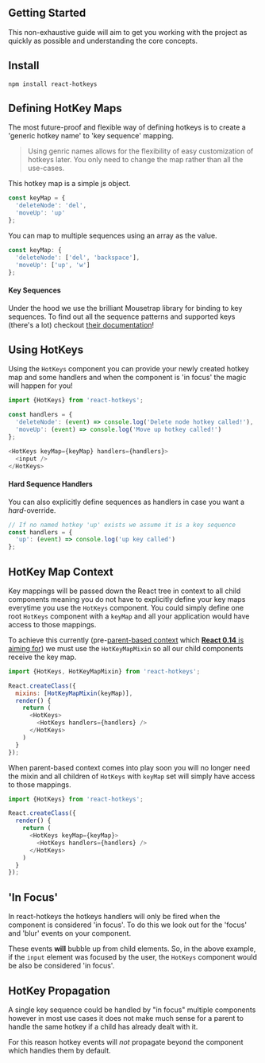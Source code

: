 Getting Started
---------------
This non-exhaustive guide will aim to get you working with the project as quickly as possible and understanding the core concepts.

## Install
```
npm install react-hotkeys
```

## Defining HotKey Maps
The most future-proof and flexible way of defining hotkeys is to create a 'generic hotkey name' to 'key sequence' mapping.

> Using genric names allows for the flexibility of easy customization of hotkeys later. You only need to change the map rather than all the use-cases.

This hotkey map is a simple js object.

```javascript
const keyMap = {
  'deleteNode': 'del',
  'moveUp': 'up'
};
```

You can map to multiple sequences using an array as the value.

```javascript
const keyMap: {
  'deleteNode': ['del', 'backspace'],
  'moveUp': ['up', 'w']
};
```

#### Key Sequences
Under the hood we use the brilliant Mousetrap library for binding to key sequences. To find out all the sequence patterns and supported keys (there's a lot) checkout [their documentation](https://craig.is/killing/mice)!

## Using HotKeys
Using the `HotKeys` component you can provide your newly created hotkey map and some handlers and when the component is 'in focus' the magic will happen for you!

```javascript
import {HotKeys} from 'react-hotkeys';

const handlers = {
  'deleteNode': (event) => console.log('Delete node hotkey called!'),
  'moveUp': (event) => console.log('Move up hotkey called!')
};

<HotKeys keyMap={keyMap} handlers={handlers}>
  <input />
</HotKeys>
```

#### Hard Sequence Handlers
You can also explicitly define sequences as handlers in case you want a *hard*-override.

```javascript
// If no named hotkey 'up' exists we assume it is a key sequence
const handlers = {
  'up': (event) => console.log('up key called')
};
```

## HotKey Map Context
Key mappings will be passed down the React tree in context to all child components meaning you do not have to explicitly define your key maps everytime you use the `HotKeys` component. You could simply define one root `HotKeys` component with a `keyMap` and all your application would have access to those mappings.

To achieve this currently (pre-[parent-based context](https://github.com/facebook/react/issues/2112) which [**React 0.14** is aiming for](https://github.com/facebook/react/issues/2112#issuecomment-90156578)) we must use the `HotKeyMapMixin` so all our child components receive the key map.

```javascript
import {HotKeys, HotKeyMapMixin} from 'react-hotkeys';

React.createClass({
  mixins: [HotKeyMapMixin(keyMap)],
  render() {
    return (
      <HotKeys>
        <HotKeys handlers={handlers} />
      </HotKeys>
    )
  }
});
```

When parent-based context comes into play soon you will no longer need the mixin and all children of `HotKeys` with `keyMap` set will simply have access to those mappings.

```javascript
import {HotKeys} from 'react-hotkeys';

React.createClass({
  render() {
    return (
      <HotKeys keyMap={keyMap}>
        <HotKeys handlers={handlers} />
      </HotKeys>
    )
  }
});
```

## 'In Focus'
In react-hotkeys the hotkeys handlers will only be fired when the component is considered 'in focus'. To do this we look out for the 'focus' and 'blur' events on your component.

These events **will** bubble up from child elements. So, in the above example, if the `input` element was focused by the user, the `HotKeys` component would be also be considered 'in focus'.

## HotKey Propagation
A single key sequence could be handled by "in focus" multiple components however in most use cases it does not make much sense for a parent to handle the same hotkey if a child has already dealt with it.

For this reason hotkey events will *not* propagate beyond the component which handles them by default.
